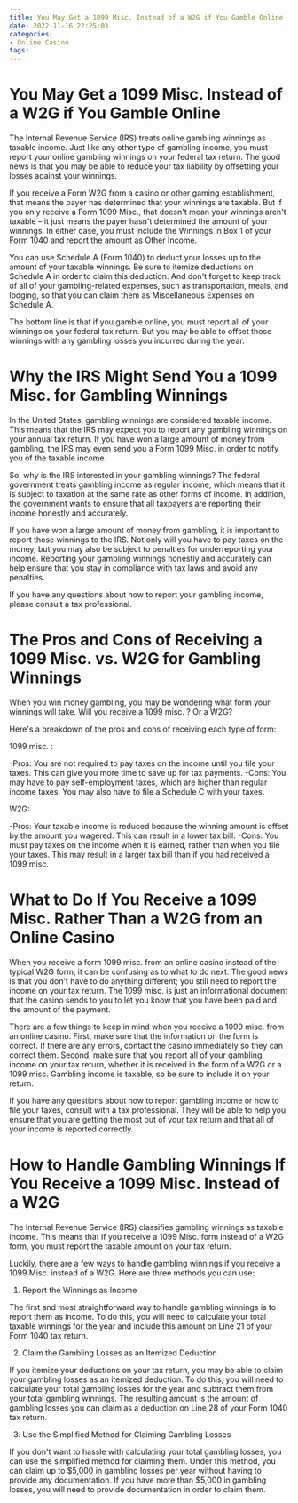 ```yaml
---
title: You May Get a 1099 Misc. Instead of a W2G if You Gamble Online
date: 2022-11-16 22:25:03
categories:
- Online Casino
tags:
---
```



#  You May Get a 1099 Misc. Instead of a W2G if You Gamble Online

The Internal Revenue Service (IRS) treats online gambling winnings as taxable income. Just like any other type of gambling income, you must report your online gambling winnings on your federal tax return. The good news is that you may be able to reduce your tax liability by offsetting your losses against your winnings.

If you receive a Form W2G from a casino or other gaming establishment, that means the payer has determined that your winnings are taxable. But if you only receive a Form 1099 Misc., that doesn't mean your winnings aren't taxable – it just means the payer hasn't determined the amount of your winnings. In either case, you must include the Winnings in Box 1 of your Form 1040 and report the amount as Other Income.

You can use Schedule A (Form 1040) to deduct your losses up to the amount of your taxable winnings. Be sure to itemize deductions on Schedule A in order to claim this deduction. And don't forget to keep track of all of your gambling-related expenses, such as transportation, meals, and lodging, so that you can claim them as Miscellaneous Expenses on Schedule A.

The bottom line is that if you gamble online, you must report all of your winnings on your federal tax return. But you may be able to offset those winnings with any gambling losses you incurred during the year.

#  Why the IRS Might Send You a 1099 Misc. for Gambling Winnings

In the United States, gambling winnings are considered taxable income. This means that the IRS may expect you to report any gambling winnings on your annual tax return. If you have won a large amount of money from gambling, the IRS may even send you a Form 1099 Misc. in order to notify you of the taxable income.

So, why is the IRS interested in your gambling winnings? The federal government treats gambling income as regular income, which means that it is subject to taxation at the same rate as other forms of income. In addition, the government wants to ensure that all taxpayers are reporting their income honestly and accurately.

If you have won a large amount of money from gambling, it is important to report those winnings to the IRS. Not only will you have to pay taxes on the money, but you may also be subject to penalties for underreporting your income. Reporting your gambling winnings honestly and accurately can help ensure that you stay in compliance with tax laws and avoid any penalties.

If you have any questions about how to report your gambling income, please consult a tax professional.

#  The Pros and Cons of Receiving a 1099 Misc. vs. W2G for Gambling Winnings

When you win money gambling, you may be wondering what form your winnings will take. Will you receive a 1099 misc. ? Or a W2G?

Here's a breakdown of the pros and cons of receiving each type of form:

1099 misc. :

-Pros: You are not required to pay taxes on the income until you file your taxes. This can give you more time to save up for tax payments.
-Cons: You may have to pay self-employment taxes, which are higher than regular income taxes. You may also have to file a Schedule C with your taxes.

W2G:

-Pros: Your taxable income is reduced because the winning amount is offset by the amount you wagered. This can result in a lower tax bill.
-Cons: You must pay taxes on the income when it is earned, rather than when you file your taxes. This may result in a larger tax bill than if you had received a 1099 misc.

#  What to Do If You Receive a 1099 Misc. Rather Than a W2G from an Online Casino

When you receive a form 1099 misc. from an online casino instead of the typical W2G form, it can be confusing as to what to do next. The good news is that you don't have to do anything different; you still need to report the income on your tax return. The 1099 misc. is just an informational document that the casino sends to you to let you know that you have been paid and the amount of the payment.

There are a few things to keep in mind when you receive a 1099 misc. from an online casino. First, make sure that the information on the form is correct. If there are any errors, contact the casino immediately so they can correct them. Second, make sure that you report all of your gambling income on your tax return, whether it is received in the form of a W2G or a 1099 misc. Gambling income is taxable, so be sure to include it on your return.

If you have any questions about how to report gambling income or how to file your taxes, consult with a tax professional. They will be able to help you ensure that you are getting the most out of your tax return and that all of your income is reported correctly.

#  How to Handle Gambling Winnings If You Receive a 1099 Misc. Instead of a W2G

The Internal Revenue Service (IRS) classifies gambling winnings as taxable income. This means that if you receive a 1099 Misc. form instead of a W2G form, you must report the taxable amount on your tax return.

Luckily, there are a few ways to handle gambling winnings if you receive a 1099 Misc. instead of a W2G. Here are three methods you can use:

1) Report the Winnings as Income

The first and most straightforward way to handle gambling winnings is to report them as income. To do this, you will need to calculate your total taxable winnings for the year and include this amount on Line 21 of your Form 1040 tax return.

2) Claim the Gambling Losses as an Itemized Deduction

If you itemize your deductions on your tax return, you may be able to claim your gambling losses as an itemized deduction. To do this, you will need to calculate your total gambling losses for the year and subtract them from your total gambling winnings. The resulting amount is the amount of gambling losses you can claim as a deduction on Line 28 of your Form 1040 tax return.

3) Use the Simplified Method for Claiming Gambling Losses

If you don't want to hassle with calculating your total gambling losses, you can use the simplified method for claiming them. Under this method, you can claim up to $5,000 in gambling losses per year without having to provide any documentation. If you have more than $5,000 in gambling losses, you will need to provide documentation in order to claim them.